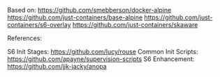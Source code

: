 Based on:
https://github.com/smebberson/docker-alpine
https://github.com/just-containers/base-alpine
https://github.com/just-containers/s6-overlay
https://github.com/just-containers/skaware

References:

S6 Init Stages: https://github.com/lucy/rouse
Common Init Scripts:  https://github.com/apayne/supervision-scripts
S6 Enhancement: https://github.com/jjk-jacky/anopa
